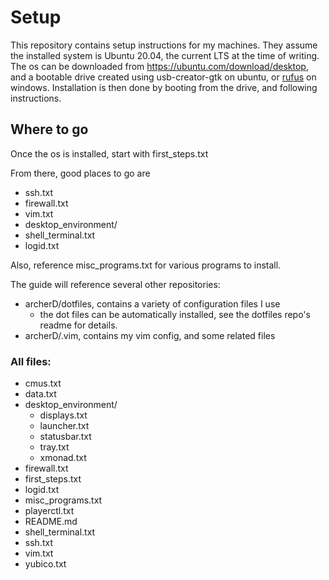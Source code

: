 # Setup
This repository contains setup instructions for my machines.
They assume the installed system is Ubuntu 20.04, the current LTS at the time of writing.
The os can be downloaded from https://ubuntu.com/download/desktop, and a bootable drive created using usb-creator-gtk on ubuntu, or [rufus](rufus.ie) on windows.
Installation is then done by booting from the drive, and following instructions.

## Where to go
Once the os is installed, start with first_steps.txt

From there, good places to go are

* ssh.txt
* firewall.txt
* vim.txt
* desktop_environment/
* shell_terminal.txt
* logid.txt

Also, reference misc_programs.txt for various programs to install.

The guide will reference several other repositories:
* archerD/dotfiles, contains a variety of configuration files I use
    * the dot files can be automatically installed, see the dotfiles repo's readme for details.
* archerD/.vim, contains my vim config, and some related files

### All files:
* cmus.txt
* data.txt
* desktop_environment/
    * displays.txt
    * launcher.txt
    * statusbar.txt
    * tray.txt
    * xmonad.txt
* firewall.txt
* first_steps.txt
* logid.txt
* misc_programs.txt
* playerctl.txt
* README.md
* shell_terminal.txt
* ssh.txt
* vim.txt
* yubico.txt

